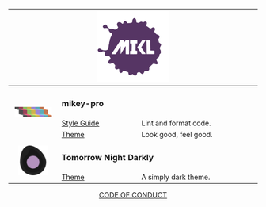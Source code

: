 <!DOCTYPE html>
<div align="center">
  <table>
    <thead>
      <tr>
        <th align="left" colspan="3" width="800px">
          <div align="center">
            <a href="https://mikl.io">
              <img
                width="144px"
                height="144px"
                src="./img/mikl-logo.svg"
                alt="MIKL icon"
              />
            </a>
          </div>
        </th>
      </tr>
    </thead>
    <tbody>
      <tr>
        <td rowspan="3" width="20%" align="center">
          <a href="https://mikey-pro.com">
            <img
              src="./img/mikey-pro-logo-iso.svg"
              style="width: 75px"
              alt="Mikey Pro icon"
            />
          </a>
        </td>
        <td colspan="2">
          <b>
            <h3>mikey-pro</h3>
          </b>
        </td>
      </tr>
      <tr>
        <td width="32%">
          <a href="https://github.com/mikey-pro/style-guide"> Style Guide </a>
        </td>
        <td valign="center">Lint and format code.</td>
      </tr>
      <tr>
        <td valign="center" width="32%">
          <a href="https://github.com/mikey-pro/theme">Theme</a>
        </td>
        <td valign="center">Look good, feel good.</td>
      </tr>
      <tr>
        <td rowspan="2" width="20%" align="center">
          <a href="https://simplydark.net">
            <img
              src="./img/tomorrow-night-darkly.svg"
              style="width: 60px"
              alt="Tomorrow Night Darkly icon"
            />
          </a>
        </td>
        <td colspan="2">
          <b>
            <h3>Tomorrow Night Darkly</h3>
          </b>
        </td>
      </tr>
      <tr>
        <td width="32%">
          <a href="https://github.com/chiefmikey/tomorrow-night-darkly"
            >Theme</a
          >
        </td>
        <td valign="center">A simply dark theme.</td>
      </tr>
    </tbody>
  </table>
  <a href="https://chiefmikey.github.io/CODE_OF_CONDUCT/">CODE OF CONDUCT</a>
</div>
